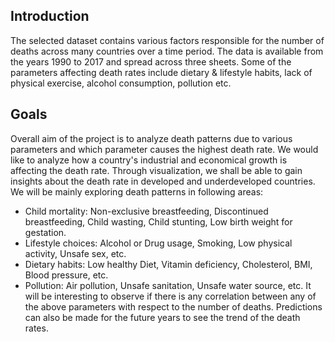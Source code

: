 ## Introduction
The selected dataset contains various factors responsible for the number of deaths across many countries over a time period. The data is available from the years 1990 to 2017 and spread across three sheets. Some of the parameters affecting death rates include dietary & lifestyle habits, lack of physical exercise, alcohol consumption, pollution etc.
## Goals
Overall aim of the project is to analyze death patterns due to various parameters and which parameter causes the highest death rate. We would like to analyze how a country's industrial and economical growth is affecting the death rate. Through visualization, we shall be able to gain insights about the death rate in developed and underdeveloped countries. We will be mainly exploring death patterns in following areas:
-  Child mortality: Non-exclusive breastfeeding, Discontinued breastfeeding, Child wasting, Child stunting, Low birth weight for gestation.
-  Lifestyle choices: Alcohol or Drug usage, Smoking, Low physical activity, Unsafe sex, etc.
- Dietary habits: Low healthy Diet, Vitamin deficiency, Cholesterol, BMI, Blood pressure, etc.
- Pollution: Air pollution, Unsafe sanitation, Unsafe water source, etc.
It will be interesting to observe if there is any correlation between any of the above parameters with respect to the number of deaths. Predictions can also be made for the future years to see the trend of the death rates.
